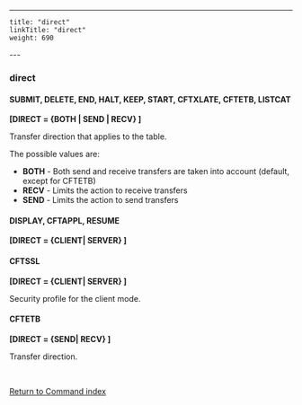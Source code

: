 ---
    title: "direct"
    linkTitle: "direct"
    weight: 690
---<span id="direct_CFTCAT"></span><span id="direct"></span>

### direct

#### SUBMIT, DELETE, END, HALT, KEEP, START, CFTXLATE, CFTETB, LISTCAT

****[DIRECT = {BOTH
&#124; SEND &#124; RECV} ]****

Transfer direction that applies to the table.

The possible values are:

- ****BOTH**** - Both send and receive transfers
    are taken into account (default, except for CFTETB)
- ****RECV**** - Limits the action to receive
    transfers
- ****SEND**** - Limits the action to send transfers

#### DISPLAY, CFTAPPL, RESUME

****[DIRECT = {****CLIENT****&#124; SERVER} ]****

#### CFTSSL

****[DIRECT = {CLIENT&#124;
SERVER} ]****

Security profile for the client mode.

#### CFTETB

****[DIRECT = {SEND&#124; RECV} ]****

Transfer direction.

 

[Return to Command index](../../)
